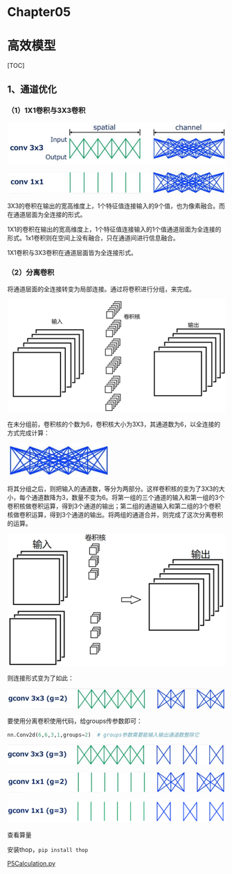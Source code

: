 # Chapter05

# 高效模型

[TOC]

## 1、通道优化

### （1）1X1卷积与3X3卷积

![image-20200902154016973](image/image-20200902154016973.png)

![image-20200902153929649](image/image-20200902153929649.png)

3X3的卷积在输出的宽高维度上，1个特征值连接输入的9个值，也为像素融合。而在通道层面为全连接的形式。

1X1的卷积在输出的宽高维度上，1个特征值连接输入的1个值通道层面为全连接的形式。1x1卷积则在空间上没有融合，只在通道间进行信息融合。

1X1卷积与3X3卷积在通道层面皆为全连接形式。

### （2）分离卷积

将通道层面的全连接转变为局部连接。通过将卷积进行分组，来完成。

![image-20200902161518739](image/image-20200902161518739.png)

在未分组前，卷积核的个数为6，卷积核大小为3X3，其通道数为6，以全连接的方式完成计算：

![image-20200902161710906](image/image-20200902161710906.png)

将其分组之后，则把输入的通道数，等分为两部分。这样卷积核的变为了3X3的大小，每个通道数降为3，数量不变为6。将第一组的三个通道的输入和第一组的3个卷积核做卷积运算，得到3个通道的输出；第二组的通道输入和第二组的3个卷积核做卷积运算，得到3个通道的输出。将两组的通道合并，则完成了这次分离卷积的运算。

![image-20200902161248028](image/image-20200902161248028.png)

则连接形式变为了如此：

![image-20200902160414595](image/image-20200902160414595.png)

要使用分离卷积使用代码，给groups传参数即可：

```python
nn.Conv2d(6,6,3,1,groups=2)  # groups参数需要能输入输出通道数整除它
```

![image-20200902160429740](image/image-20200902160429740.png)

![image-20200902160444717](image/image-20200902160444717.png)

![image-20200902160456822](image/image-20200902160456822.png)

查看算量

安装thop，`pip install thop`

[P5Calculation.py](Chapter05/P5Calculation.py)